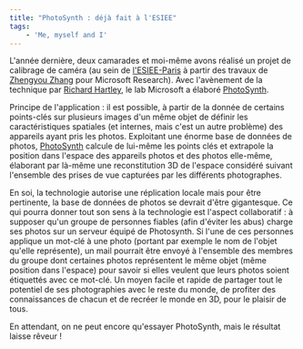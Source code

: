```yaml
---
title: "PhotoSynth : déjà fait à l'ESIEE"
tags:
    - 'Me, myself and I'
---
```


L'année dernière, deux camarades et moi-même avons réalisé un projet de
calibrage de caméra (au sein de [l'ESIEE-Paris](http://www.esiee.fr) à partir
des travaux de
[Zhengyou Zhang](http://research.microsoft.com/en-us/um/people/zhang/) pour
Microsoft Research). Avec l'avènement de la technique par
[Richard Hartley](http://www.robots.ox.ac.uk/~vgg/hzbook/), le lab Microsoft a
élaboré [PhotoSynth](https://en.wikipedia.org/wiki/Photosynth).

<!-- more -->

Principe de l'application&nbsp;: il est possible, à partir de la donnée de
certains points-clés sur plusieurs images d'un même objet de définir les
caractéristiques spatiales (et internes, mais c'est un autre problème) des
appareils ayant pris les photos. Exploitant une énorme base de données de
photos, [PhotoSynth](https://en.wikipedia.org/wiki/Photosynth) calcule de
lui-même les points clés et extrapole la position dans l'espace des appareils
photos et des photos elle-même, élaborant par là-même une reconstitution 3D de
l'espace considéré suivant l'ensemble des prises de vue capturées par les
différents photographes.

En soi, la technologie autorise une réplication locale mais pour être
pertinente, la base de données de photos se devrait d'être gigantesque. Ce qui
pourra donner tout son sens à la technologie est l'aspect collaboratif&nbsp;: à
supposer qu'un groupe de personnes fiables (afin d'éviter les abus) charge ses
photos sur un serveur équipé de Photosynth. Si l'une de ces personnes applique
un mot-clé à une photo (portant par exemple le nom de l'objet qu'elle
représente), un mail pourrait être envoyé à l'ensemble des membres du groupe
dont certaines photos représentent le même objet (même position dans l'espace)
pour savoir si elles veulent que leurs photos soient étiquettés avec ce mot-clé.
Un moyen facile et rapide de partager tout le potentiel de ses photographies
avec le reste du monde, de profiter des connaissances de chacun et de recréer le
monde en 3D, pour le plaisir de tous.

En attendant, on ne peut encore qu'essayer PhotoSynth, mais le résultat laisse
rêveur&nbsp;!
